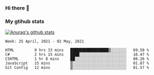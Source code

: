 ### Hi there 👋

### My gtihub stats

[![Anurag's github stats](https://github-readme-stats.vercel.app/api?username=gaozhidong)](https://github.com/gaozhidong/github-readme-stats)

<!--START_SECTION:waka-->
```text
Week: 25 April, 2021 - 02 May, 2021

HTML         9 hrs 33 mins   █████████████████▒░░░░░░░   69.50 % 
C#           2 hrs 15 mins   ████░░░░░░░░░░░░░░░░░░░░░   16.47 % 
CSHTML       1 hr 8 mins     ██░░░░░░░░░░░░░░░░░░░░░░░   08.26 % 
JavaScript   15 mins         ▒░░░░░░░░░░░░░░░░░░░░░░░░   01.87 % 
Git Config   12 mins         ▒░░░░░░░░░░░░░░░░░░░░░░░░   01.57 % 
```
<!--END_SECTION:waka-->